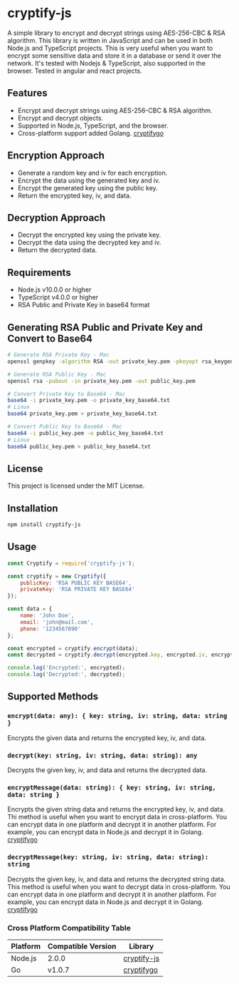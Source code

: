 # cryptify-js
A simple library to encrypt and decrypt strings using AES-256-CBC & RSA algorithm.
This library is written in JavaScript and can be used in both Node.js and TypeScript projects.
This is very useful when you want to encrypt some sensitive data and store it in a database or send it over the network.
It's tested with Nodejs & TypeScript, also supported in the browser. Tested in angular and react projects.

## Features
- Encrypt and decrypt strings using AES-256-CBC & RSA algorithm.
- Encrypt and decrypt objects.
- Supported in Node.js, TypeScript, and the browser.
- Cross-platform support added Golang. [cryptifygo](https://pkg.go.dev/github.com/roshanpaturkar/cryptifygo#section-readme)

## Encryption Approach
- Generate a random key and iv for each encryption.
- Encrypt the data using the generated key and iv.
- Encrypt the generated key using the public key.
- Return the encrypted key, iv, and data.

## Decryption Approach
- Decrypt the encrypted key using the private key.
- Decrypt the data using the decrypted key and iv.
- Return the decrypted data.

## Requirements
- Node.js v10.0.0 or higher
- TypeScript v4.0.0 or higher
- RSA Public and Private Key in base64 format

## Generating RSA Public and Private Key and Convert to Base64
```bash
# Generate RSA Private Key - Mac
openssl genpkey -algorithm RSA -out private_key.pem -pkeyopt rsa_keygen_bits:2048

# Generate RSA Public Key - Mac
openssl rsa -pubout -in private_key.pem -out public_key.pem

# Convert Private Key to Base64 - Mac
base64 -i private_key.pem -o private_key_base64.txt
# Linux
base64 private_key.pem > private_key_base64.txt

# Convert Public Key to Base64 - Mac
base64 -i public_key.pem -o public_key_base64.txt
# Linux
base64 public_key.pem > public_key_base64.txt
```

## License
This project is licensed under the MIT License.

## Installation
```bash
npm install cryptify-js
```

## Usage
```javascript
const Cryptify = require('cryptify-js');

const cryptify = new Cryptify({
    publicKey: 'RSA PUBLIC KEY BASE64',
    privateKey: 'RSA PRIVATE KEY BASE64'
});

const data = {
    name: 'John Doe',
    email: 'john@mail.com',
    phone: '1234567890'
};

const encrypted = cryptify.encrypt(data);
const decrypted = cryptify.decrypt(encrypted.key, encrypted.iv, encrypted.data);

console.log('Encrypted:', encrypted);
console.log('Decrypted:', decrypted);
```

## Supported Methods

### `encrypt(data: any): { key: string, iv: string, data: string }`
Encrypts the given data and returns the encrypted key, iv, and data.

### `decrypt(key: string, iv: string, data: string): any`
Decrypts the given key, iv, and data and returns the decrypted data.

### `encryptMessage(data: string): { key: string, iv: string, data: string }`
Encrypts the given string data and returns the encrypted key, iv, and data.
Thi method is useful when you want to encrypt data in cross-platform. You can encrypt data in one platform and decrypt it in another platform. For example, you can encrypt data in Node.js and decrypt it in Golang. [cryptifygo](https://pkg.go.dev/github.com/roshanpaturkar/cryptifygo#section-readme)

### `decryptMessage(key: string, iv: string, data: string): string`
Decrypts the given key, iv, and data and returns the decrypted string data.
This method is useful when you want to decrypt data in cross-platform. You can encrypt data in one platform and decrypt it in another platform. For example, you can encrypt data in Node.js and decrypt it in Golang. [cryptifygo](https://pkg.go.dev/github.com/roshanpaturkar/cryptifygo#section-readme)


### Cross Platform Compatibility Table
| Platform | Compatible Version | Library |
| --- | --- | --- |
| Node.js | 2.0.0 | [cryptify-js](https://www.npmjs.com/package/cryptify-js)
| Go | v1.0.7 | [cryptifygo](https://pkg.go.dev/github.com/roshanpaturkar/cryptifygo@v1.0.7#section-readme)
